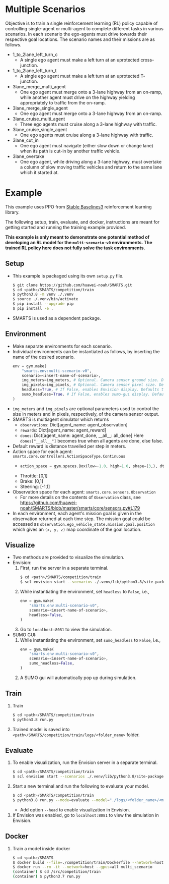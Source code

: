 # Multiple Scenarios
Objective is to train a single reinforcement learning (RL) policy capable of controlling single-agent or multi-agent to complete different tasks in various scenarios. In each scenario the ego-agents must drive towards their respective goal locations. The scenario names and their missions are as follows.

- 1_to_2lane_left_turn_c 
    + A single ego agent must make a left turn at an uprotected cross-junction.
- 1_to_2lane_left_turn_t 
    + A single ego agent must make a left turn at an uprotected T- junction.
- 3lane_merge_multi_agent
    + One ego agent must merge onto a 3-lane highway from an on-ramp, while another agent must drive on the highway yielding appropriately to traffic from the on-ramp.
- 3lane_merge_single_agent
    + One ego agent must merge onto a 3-lane highway from an on-ramp.
- 3lane_cruise_multi_agent
    + Three ego agents must cruise along a 3-lane highway with traffic.
- 3lane_cruise_single_agent
    + One ego agents must cruise along a 3-lane highway with traffic.
- 3lane_cut_in
    + One ego agent must navigate (either slow down or change lane) when its path is cut-in by another traffic vehicle.
- 3lane_overtake
    + One ego agent, while driving along a 3-lane highway, must overtake a column of slow moving traffic vehicles and return to the same lane which it started at.

# Example
This example uses PPO from [Stable Baselines3](https://github.com/DLR-RM/stable-baselines3) reinforcement learning library.

The following setup, train, evaluate, and docker, instructions are meant for getting started and running the training example provided.

**This example is only meant to demonstrate one potential method of developing an RL model for the `multi-scenario-v0` environments. The trained RL policy here does not fully solve the task environments.**

## Setup
+ This example is packaged using its own `setup.py` file.
    ```bash
    $ git clone https://github.com/huawei-noah/SMARTS.git
    $ cd <path>/SMARTS/competition/train
    $ python3.8 -m venv ./.venv
    $ source ./.venv/bin/activate
    $ pip install --upgrade pip
    $ pip install -e .
    ```
+ SMARTS is used as a dependent package.

## Environment
+ Make separate environments for each scenario. 
+ Individual environments can be instantiated as follows, by inserting the name of the desired scenario.
    ```python
    env = gym.make(
        "smarts.env:multi-scenario-v0",
        scenario=<insert-name-of-scenario>,
        img_meters=img_meters, # Optional. Camera sensor ground size. Defaults to 64 meters.
        img_pixels=img_pixels, # Optional. Camera sensor pixel size. Defaults to 256 pixels.
        headless=True, # If False, enables Envision display. Defaults to True.
        sumo_headless=True. # If False, enables sumo-gui display. Defaults to True. 
    )
    ```
+ `img_meters` and `img_pixels` are optional parameters used to control the size in meters and in pixels, respectively, of the camera sensor output.
+ SMARTS is multiagent simulator which returns
    + `observations`: Dict[agent_name: agent_observation]
    + `rewards`: Dict[agent_name: agent_reward]
    + `dones`: Dict[agent_name: agent_done, \_\_all\_\_: all_done]
    Here `dones["__all__"]` becomes true when all agents are done, else false.
+ Default reward is distance travelled per step in meters.
+ Action space for each agent: `smarts.core.controllers.ActionSpaceType.Continuous`
    + ```python
      action_space = gym.spaces.Box(low=-1.0, high=1.0, shape=(3,), dtype=np.float32)
      ```
    + Throttle: [0,1]
    + Brake: [0,1]
    + Steering: [-1,1]
+ Observation space for each agent: `smarts.core.sensors.Observation`
    + For more details on the contents of `Observation` class, see https://github.com/huawei-noah/SMARTS/blob/master/smarts/core/sensors.py#L179
+ In each environment, each agent's mission goal is given in the observation returned at each time step. The mission goal could be accessed as `observation.ego_vehicle_state.mission.goal.position` which gives an `(x, y, z)` map coordinate of the goal location.


## Visualize
+ Two methods are provided to visualize the simulation.
+ Envision:
    1. First, run the server in a separate terminal. 
        ```bash
        $ cd <path>/SMARTS/competition/train 
        $ scl envision start --scenarios ./.venv/lib/python3.8/site-packages/smarts/scenarios
        ```
    1. While instantiating the environment, set `headless` to `False`, i.e., 
        ```python 
        env = gym.make(
            "smarts.env:multi-scenario-v0",
            scenario=<insert-name-of-scenario>,
            headless=False,
        )
        ```
    1.  Go to `localhost:8081` to view the simulation.
+ SUMO GUI: 
    1. While instantiating the environment, set `sumo_headless` to `False`, i.e.,
        ```python 
        env = gym.make(
            "smarts.env:multi-scenario-v0",
            scenario=<insert-name-of-scenario>,
            sumo_headless=False,
        )
        ```
    1. A SUMO gui will automatically pop up during simulation.

## Train
1. Train
    ```bash
    $ cd <path>/SMARTS/competition/train
    $ python3.8 run.py
    ```
1. Trained model is saved into `<path>/SMARTS/competition/train/logs/<folder_name>` folder.

## Evaluate
1. To enable visualization, run the Envision server in a separate terminal.
    ```bash
    $ cd <path>/SMARTS/competition/train
    $ scl envision start --scenarios ./.venv/lib/python3.8/site-packages/smarts/scenarios
    ```
1. Start a new terminal and run the following to evaluate your model.
    ```bash
    $ cd <path>/SMARTS/competition/train
    $ python3.8 run.py --mode=evaluate --model="./logs/<folder_name>/<model>" --head
    ```
    + Add option `--head` to enable visualization in Envision.
1. If Envision was enabled, go to `localhost:8081` to view the simulation in Envision.

## Docker
1. Train a model inside docker
    ```bash
    $ cd <path>/SMARTS
    $ docker build --file=./competition/train/Dockerfile --network=host --tag=multi_scenario .
    $ docker run --rm -it --network=host --gpus=all multi_scenario
    (container) $ cd /src/competition/train
    (container) $ python3.7 run.py
    ```